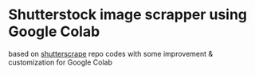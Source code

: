 # Shutterstock image scrapper using Google Colab


based on [shutterscrape](https://github.com/chuanenlin/shutterscrape) repo codes with some improvement & customization for Google Colab
